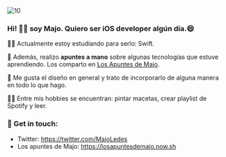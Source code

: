 ![10](https://user-images.githubusercontent.com/55170175/114474409-87dd6800-9bcc-11eb-9ca0-538bd30ae29b.png)

### Hi! 👋🏼 soy Majo. Quiero ser iOS developer algún día.😄 

💪🏼 Actualmente estoy estudiando para serlo: Swift.

💖 Además, realizo **apuntes a mano** sobre algunas tecnologías que estuve aprendiendo.
 Los comparto en [Los Apuntes de Majo](http://losapuntesdemajo.now.sh).

🍏 Me gusta el diseño en general y trato de incorporarlo de alguna manera en todo lo que hago.

👩🏻 Entre mis hobbies se encuentran: pintar macetas, crear playlist de Spotify y leer.


### 🖤 Get in touch: 
* Twitter: https://twitter.com/MajoLedes
* Los apuntes de Majo: https://losapuntesdemajo.now.sh




<!--
**majoledesma/majoledesma** is a ✨ _special_ ✨ repository because its `README.md` (this file) appears on your GitHub profile.
